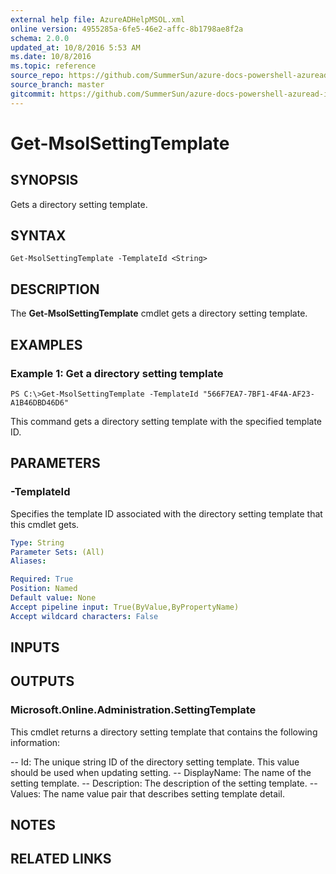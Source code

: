 ```yaml
---
external help file: AzureADHelpMSOL.xml
online version: 4955285a-6fe5-46e2-affc-8b1798ae8f2a
schema: 2.0.0
updated_at: 10/8/2016 5:53 AM
ms.date: 10/8/2016
ms.topic: reference
source_repo: https://github.com/SummerSun/azure-docs-powershell-azuread-int
source_branch: master
gitcommit: https://github.com/SummerSun/azure-docs-powershell-azuread-int/blob/aa68880375be962d5646d6d763347021b391b5c6/Azure%20AD%20Cmdlets/AzureAD/v1.0/Get-MsolSettingTemplate.md
---
```


# Get-MsolSettingTemplate

## SYNOPSIS
Gets a directory setting template.

## SYNTAX

```
Get-MsolSettingTemplate -TemplateId <String>
```

## DESCRIPTION
The **Get-MsolSettingTemplate** cmdlet gets a directory setting template.

## EXAMPLES

### Example 1: Get a directory setting template
```
PS C:\>Get-MsolSettingTemplate -TemplateId "566F7EA7-7BF1-4F4A-AF23-A1B46DBD46D6"
```

This command gets a directory setting template with the specified template ID.

## PARAMETERS

### -TemplateId
Specifies the template ID associated with the directory setting template that this cmdlet gets.

```yaml
Type: String
Parameter Sets: (All)
Aliases: 

Required: True
Position: Named
Default value: None
Accept pipeline input: True(ByValue,ByPropertyName)
Accept wildcard characters: False
```

## INPUTS

## OUTPUTS

### Microsoft.Online.Administration.SettingTemplate
This cmdlet returns a directory setting template that contains the following information: 

-- Id: The unique string ID of the directory setting template.
This value should be used when updating setting. 
-- DisplayName: The name of the setting template. 
-- Description: The description of the setting template. 
-- Values: The name value pair that describes setting template detail.

## NOTES

## RELATED LINKS

